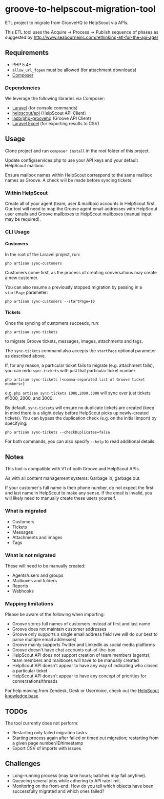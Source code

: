 # groove-to-helpscout-migration-tool

ETL project to migrate from GrooveHQ to HelpScout via APIs.

This ETL tool uses the Acquire -> Process -> Publish sequence of phases as suggested by http://www.seabourneinc.com/rethinking-etl-for-the-api-age/

## Requirements

- PHP 5.4+
- `allow_url_fopen` must be allowed (for attachment downloads)
- [Composer](https://getcomposer.org/download/)

### Dependencies

We leverage the following libraries via Composer:
- [Laravel](https://laravel.com/docs/5.1/installation) (for console commands)
- [helpscout/api](https://github.com/helpscout/helpscout-api-php) (HelpScout API Client)
- [jadb/php-groovehq](https://github.com/jadb/php-groovehq) (Groove API Client)
- [Laravel Excel](http://www.maatwebsite.nl/laravel-excel/docs) (for exporting results to CSV)

## Usage

Clone project and run `composer install` in the root folder of this project.

Update config/services.php to use your API keys and your default HelpScout mailbox.

Ensure mailbox names within HelpScout correspond to the same mailbox names as Groove. A check will be made before syncing tickets.

### Within HelpScout

Create all of your agent (team, user & mailbox) accounts in HelpScout first. Our tool will need to map the Groove agent 
email addresses with HelpScout user emails and Groove mailboxes to HelpScout mailboxes (manual input may be required).

### CLI Usage

#### Customers

In the root of the Laravel project, run: 
```
php artisan sync-customers
``` 
Customers come first, as the process of creating conversations may create a new customer.

You can also resume a previously stopped migration by passing in a `startPage` parameter:
```
php artisan sync-customers --startPage=10
```

#### Tickets

Once the syncing of customers succeeds, run: 
```
php artisan sync-tickets
```
to migrate Groove tickets, messages, images, attachments and tags.

The `sync-tickets` command also accepts the `startPage` optional parameter as described above.

If, for any reason, a particular ticket fails to migrate (e.g. attachment fails), you can 
redo `sync-tickets` with just that particular ticket number:
  
```
php artisan sync-tickets [<comma-separated list of Groove ticket numbers>] 
```

e.g. `php artisan sync-tickets 1000,2000,3000` will sync over just tickets #1000, 2000, and 3000.

By default, `sync-tickets` will ensure no duplicate tickets are created (keep in mind there is a slight delay before HelpScout picks up newly-created tickets).
You can bypass the duplication check (e.g. on the initial import) by specifying:

```
php artisan sync-tickets --checkDuplicates=false 
```

For both commands, you can also specify `--help` to read additional details.  

## Notes

This tool is compatible with V1 of both Groove and HelpScout APIs.

As with all content management systems: Garbage in, garbage out.

If your customer's full name is their phone number, do not expect the first and last name in HelpScout to make any
sense. If the email is invalid, you will likely need to manually create these users yourself.

### What is migrated
- Customers
- Tickets
- Messages
- Attachments and images
- Tags

### What is not migrated
These will need to be manually created:
- Agents/users and groups
- Mailboxes and folders
- Reports
- Webhooks

### Mapping limitations

Please be aware of the following when importing:
- Groove stores full names of customers instead of first and last name
- Groove does not maintain customer addresses
- Groove only supports a single email address field (we will do our best to parse multiple email addresses)
- Groove mainly supports Twitter and LinkedIn as social media platforms
- Groove doesn't have chat accounts out-of-the-box
- HelpScout API does not support creation of team members (agents); team members and mailboxes will have to be manually created
- HelpScout API doesn't appear to have any way of indicating who closed a particular ticket
- HelpScout API doesn't appear to have any concept of priorities for conversations/threads

For help moving from Zendesk, Desk or UserVoice, check out the [HelpScout knowledge base](http://docs.helpscout.net/category/74-copying-email-to-help-scout).

## TODOs

The tool currently does not perform:

- Restarting only failed migration tasks
- Starting process again after failed or timed out migration; restarting from a given page number/ID/timestamp
- Export CSV of imports with issues

## Challenges

- Long-running process (may take hours; batches may fail anytime).
- Queueing several jobs while adhering to API rate limit. 
- Monitoring on the front-end. How do you tell which objects have been successfully migrated and which ones failed?